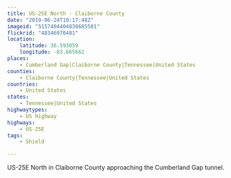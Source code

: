 ```yaml
---
title: US-25E North - Claiborne County
date: "2019-06-24T10:17:48Z"
imageid: "5157404404838685501"
flickrid: "48346970481"
location:
    latitude: 36.593059
    longitude: -83.665662
places:
    - Cumberland Gap|Claiborne County|Tennessee|United States
counties:
    - Claiborne County|Tennessee|United States
countries:
    - United States
states:
    - Tennessee|United States
highwaytypes:
    - US Highway
highways:
    - US-25E
tags:
    - Shield

---
```

US-25E North in Claiborne County approaching the Cumberland Gap tunnel.